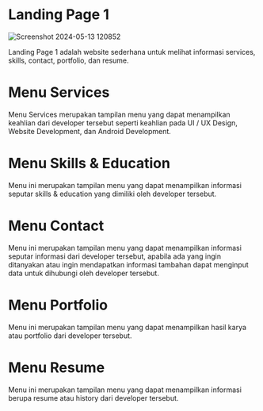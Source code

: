 # Landing Page 1

![Screenshot 2024-05-13 120852](https://github.com/denilsen29/landingpage1/assets/97108852/d0d18489-540e-4f74-aad3-c401dce21769)

Landing Page 1 adalah website sederhana untuk melihat informasi services, skills, contact, portfolio, dan resume.

#  Menu Services

Menu Services merupakan tampilan menu yang dapat menampilkan keahlian dari developer tersebut seperti keahlian pada UI / UX Design, Website Development, dan Android Development.

#  Menu Skills & Education

Menu ini merupakan tampilan menu yang dapat menampilkan informasi seputar skills & education yang dimiliki oleh developer tersebut.

#  Menu Contact

Menu ini merupakan tampilan menu yang dapat menampilkan informasi seputar informasi dari developer tersebut, apabila ada yang ingin ditanyakan atau ingin mendapatkan informasi tambahan dapat menginput data untuk dihubungi oleh developer tersebut.

#  Menu Portfolio

Menu ini merupakan tampilan menu yang dapat menampilkan hasil karya atau portfolio dari developer tersebut.

#  Menu Resume

Menu ini merupakan tampilan menu yang dapat menampilkan informasi berupa resume atau history dari developer tersebut.




